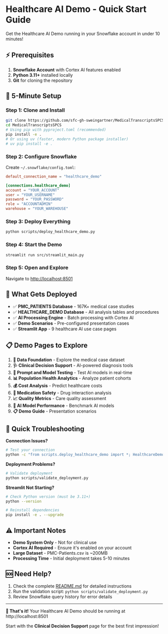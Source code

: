 # Healthcare AI Demo - Quick Start Guide

Get the Healthcare AI Demo running in your Snowflake account in under 10 minutes!

## ⚡ Prerequisites

1. **Snowflake Account** with Cortex AI features enabled
2. **Python 3.11+** installed locally
3. **Git** for cloning the repository

## 🚀 5-Minute Setup

### Step 1: Clone and Install
```bash
git clone https://github.com/sfc-gh-sweingartner/MedicalTranscriptsSPCS.git
cd MedicalTranscriptsSPCS
# Using pip with pyproject.toml (recommended)
pip install -e .
# Or using uv (faster, modern Python package installer)
# uv pip install -e .
```

### Step 2: Configure Snowflake
Create `~/.snowflake/config.toml`:
```toml
default_connection_name = "healthcare_demo"

[connections.healthcare_demo]
account = "YOUR_ACCOUNT"
user = "YOUR_USERNAME"
password = "YOUR_PASSWORD"
role = "ACCOUNTADMIN"
warehouse = "YOUR_WAREHOUSE"
```

### Step 3: Deploy Everything
```bash
python scripts/deploy_healthcare_demo.py
```

### Step 4: Start the Demo
```bash
streamlit run src/streamlit_main.py
```

### Step 5: Open and Explore
Navigate to [http://localhost:8501](http://localhost:8501)

## 🎯 What Gets Deployed

- ✅ **PMC_PATIENTS Database** - 167K+ medical case studies
- ✅ **HEALTHCARE_DEMO Database** - All analysis tables and procedures
- ✅ **AI Processing Engine** - Batch processing with Cortex AI
- ✅ **Demo Scenarios** - Pre-configured presentation cases
- ✅ **Streamlit App** - 9 healthcare AI use case pages

## 📋 Demo Pages to Explore

1. **🏥 Data Foundation** - Explore the medical case dataset
2. **🩺 Clinical Decision Support** - AI-powered diagnosis tools  
3. **🔬 Prompt and Model Testing** - Test AI models in real-time
4. **📊 Population Health Analytics** - Analyze patient cohorts
5. **💰 Cost Analysis** - Predict healthcare costs
6. **💊 Medication Safety** - Drug interaction analysis
7. **📈 Quality Metrics** - Care quality assessment
8. **🤖 AI Model Performance** - Benchmark AI models
9. **📋 Demo Guide** - Presentation scenarios

## 🔧 Quick Troubleshooting

**Connection Issues?**
```bash
# Test your connection
python -c "from scripts.deploy_healthcare_demo import *; HealthcareDemoDeployment().get_connection()"
```

**Deployment Problems?**
```bash
# Validate deployment
python scripts/validate_deployment.py
```

**Streamlit Not Starting?**
```bash
# Check Python version (must be 3.11+)
python --version

# Reinstall dependencies
pip install -e . --upgrade
```

## ⚠️ Important Notes

- **Demo System Only** - Not for clinical use
- **Cortex AI Required** - Ensure it's enabled on your account  
- **Large Dataset** - PMC-Patients.csv is ~200MB
- **Processing Time** - Initial deployment takes 5-10 minutes

## 🆘 Need Help?

1. Check the complete [README.md](README.md) for detailed instructions
2. Run the validation script: `python scripts/validate_deployment.py`
3. Review Snowflake query history for error details

---

**🎉 That's it!** Your Healthcare AI Demo should be running at http://localhost:8501

Start with the **Clinical Decision Support** page for the best first impression!

